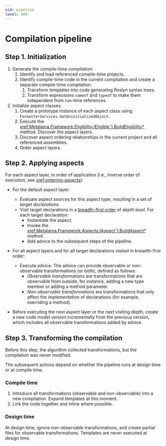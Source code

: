 ```yaml
---
uid: pipeline
level: 400
---
```


# Compilation pipeline

## Step 1. Initialization

1. Generate the compile-time compilation:
    1. Identify and load referenced compile-time projects.
    2. Identify compile-time code in the current compilation and create a separate compile-time compilation.
        1. Transform templates into code generating Roslyn syntax trees.
        2. Transform expressions `nameof` and `typeof` to make them independent from run-time references.
2. Initialize aspect classes.
    1. Create a prototype instance of each aspect class using `FormatterServices.GetUninitializedObject`.
    2. Execute the <xref:Metalama.Framework.Eligibility.IEligible`1.BuildEligibility*> method. Discover the aspect layers.
    3. Discover aspect ordering relationships in the current project and all referenced assemblies.
    4. Order aspect layers.

## Step 2. Applying aspects

For each aspect layer, in order of application (i.e., inverse order of execution, see <xref:ordering-aspects>):

* For the default aspect layer:
  * Evaluate aspect sources for this aspect type, resulting in a set of _target declarations_.
  * Visit target declarations in a [breadth-first order](https://en.wikipedia.org/wiki/Breadth-first_search) of _depth level_. For each target declaration:
    * Instantiate the aspect.
    * Invoke the <xref:Metalama.Framework.Aspects.IAspect`1.BuildAspect*> method.
    * Add advice to the subsequent steps of the pipeline.

* For all aspect layers and for all target declarations visited in breadth-first order:
  * Execute advice. The advice can provide observable or non-observable transformations (or both), defined as follows:
    * _Observable transformations_ are transformations that are observable from outside, for instance, adding a new type member or adding a method parameter.
    * _Non-observable transformations_ are transformations that only affect the _implementation_ of declarations (for example, overriding a method).

* Before executing the next aspect layer or the next visiting depth, create a new code model version incrementally from the previous version, which includes all observable transformations added by advice.

## Step 3. Transforming the compilation

Before this step, the algorithm collected transformations, but the compilation was never modified.

The subsequent actions depend on whether the pipeline runs at design time or at compile time.

### Compile time

1. Introduce all transformations (observable and non-observable) into a new compilation. Expand templates at this moment.
2. Link the code together and inline where possible.

### Design time

At design time, ignore non-observable transformations, and create partial files for observable transformations.
Templates are never executed at design time.


